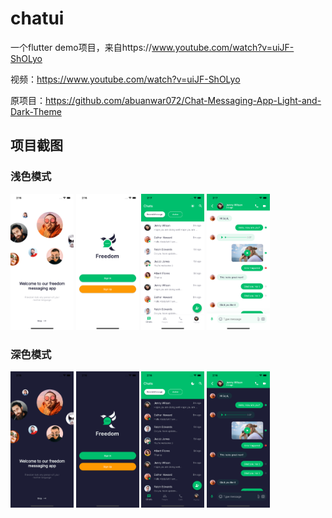 # chatui

一个flutter demo项目，来自https://www.youtube.com/watch?v=uiJF-ShOLyo

视频：https://www.youtube.com/watch?v=uiJF-ShOLyo

原项目：https://github.com/abuanwar072/Chat-Messaging-App-Light-and-Dark-Theme

## 项目截图

### 浅色模式
<img src="./screenshots/welcome-light.png" width="20%" />
<img src="./screenshots/auth-light.png" width="20%" />
<img src="./screenshots/list-light.png" width="20%" />
<img src="./screenshots/detail-light.png" width="20%" />


### 深色模式
<img src="./screenshots/welcome-dark.png" width="20%" />
<img src="./screenshots/auth-dark.png" width="20%" />
<img src="./screenshots/list-dark.png" width="20%" />
<img src="./screenshots/detail-dark.png" width="20%" />
